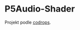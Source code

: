 ﻿# P5Audio-Shader
Projekt podle  [codrops](https://tympanus.net/codrops/2020/02/24/audio-based-image-distortion-effects-with-webgl/).
